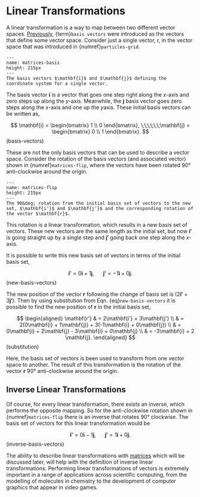 # Linear Transformations

A linear transformation is a way to map between two different vector spaces. 
[Previously](./vectors.md), {term}`basis vectors` were introduced as the vectors that define some vector space. 
Consider just a single vector, $\mathrm{r}$, in the vector space that was introduced in {numref}`particles-grid`. 

```{figure} ../images/matrices-basis.png
---
name: matrices-basis
height: 215px
---
The basis vectors $\mathbf{i}$ and $\mathbf{j}$ defining the coordinate system for a single vector.
```

The basis vector $\mathbf{i}$ is a vector that goes one step right along the *x*-axis and zero steps up along the *y*-axis. 
Meanwhile, the $\mathbf{j}$ basis vector goes zero steps along the *x*-axis and one up the *y*axis. 
These initial basis vectors can be written as, 

$$
\mathbf{i} = \begin{bmatrix} 1 \\ 0 \end{bmatrix}, \;\;\;\;\;\;\mathbf{j} = \begin{bmatrix} 0 \\ 1 \end{bmatrix}.
$$ (basis-vectors)

These are not the only basis vectors that can be used to describe a vector space. 
Consider the rotation of the basis vectors (and associated vector) shown in {numref}`matrices-flip`, where the vectors have been rotated 90&deg; anti-clockwise around the origin. 

```{figure} ../images/matrices-flip.png
---
name: matrices-flip
height: 215px
---
The 90&deg; rotation from the initial basis set of vectors to the new set, $\mathbf{i'}$ and $\mathbf{j'}$ and the corresponding rotation of the vector $\mathbf{r}$.
```

This rotation is a linear transformation, which results in a new basis set of vectors. 
These new vectors are the same length as the initial set, but now $\mathbf{i'}$ is going straight up by a single step and $\mathbf{j'}$ going back one step along the *x*-axis.

It is possible to write this new basis set of vectors in terms of the initial basis set, 

$$
\mathbf{i'} = 0\mathbf{i} + 1\mathbf{j}, \;\;\;\;\;\;\; \mathbf{j'} = -1\mathbf{i} + 0\mathbf{j}.
$$ (new-basis-vectors)

The new position of the vector $\mathbf{r}$ following the change of basis set is $(2\mathbf{i'} + 3\mathbf{j'})$.
Then by using substitution from Eqn. {eq}`new-basis-vectors` it is possible to find the new position of $\mathbf{r}$ in the initial basis set, 

$$
\begin{aligned}
\mathbf{r'} & = 2\mathbf{i'} + 3\mathbf{j'} \\
& = 2(0\mathbf{i} + 1\mathbf{j}) + 3(-1\mathbf{i} + 0\mathbf{j}) \\ 
& = 0\mathbf{i} + 2\mathbf{j} - 3\mathbf{i} + 0\mathbf{j} \\ 
& = -3\mathbf{i} + 2 \mathbf{j}.
\end{aligned}
$$ (substitution)

Here, the basis set of vectors is been used to transform from one vector space to another. 
The result of this transformation is the rotation of the vector $\mathbf{r}$ 90&deg; anti-clockwise around the origin. 

## Inverse Linear Transformations

Of course, for every linear transformation, there exists an inverse, which performs the opposite mapping. 
So for the anti-clockwise rotation shown in {numref}`matrices-flip` there is an inverse that rotates 90&deg; clockwise. 
The basis set of vectors for this linear transformation would be

$$
\mathbf{i'} = 0\mathbf{i} - 1\mathbf{j}, \;\;\;\;\;\;\; \mathbf{j'} = 1\mathbf{i} + 0\mathbf{j}.
$$ (inverse-basis-vectors)

The ability to describe linear transformations with [matrices](./matrices.md) which will be discussed later, will help with the definition of inverse linear transformations. 
Performing linear transformations of vectors is extremely important in a range of applications across scientific computing, from the modelling of molecules in chemistry to the development of computer graphics that appear in video games. 